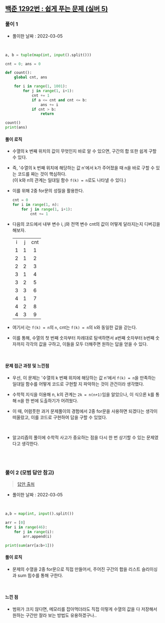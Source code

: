 ## <a href="https://www.acmicpc.net/problem/1292">백준 1292번 : 쉽게 푸는 문제 (실버 5)</a>

### 풀이 1

- 풀이한 날짜 : 2022-03-05

<br/>

```python
a, b = tuple(map(int, input().split()))

cnt = 0; ans = 0

def count():
    global cnt, ans

    for i in range(1, 1001):
        for j in range(1, i+1):
            cnt += 1
            if a <= cnt and cnt <= b:
                ans += i
            if cnt > b:
                return

count()
print(ans)
```

#### 풀이 로직

- 수열의 k 번째 위치의 값이 무엇인지 바로 알 수 있으면, 구간의 합 또한 쉽게 구할 수 있다.

- 즉, '수열의 k 번째 위치에 해당하는 값 n'에서 k가 주어졌을 때 n을 바로 구할 수 있는 코드를 짜는 것이 핵심하다.  
  (이 k와 n의 관계는 일대일 함수 <code>f(k) = n</code>로도 나타낼 수 있다.)

- 이를 위해 2중 for문의 성질을 활용한다.

  ```python
  cnt = 0
  for i in range(1, n):
      for j in range(1, i+1):
          cnt += 1
  ```

- 다음의 코드에서 내부 변수 i, j와 전역 변수 cnt의 값이 어떻게 달라지는지 디버깅을 해보자.

    <table style="text-align: center">
        <tr><td>i</td><td>j</td><td>cnt</td></tr>
        <tr><td>1</td><td>1</td><td>1</td></tr>
        <tr><td>2</td><td>1</td><td>2</td></tr>
        <tr><td>2</td><td>2</td><td>3</td></tr>
        <tr><td>3</td><td>1</td><td>4</td></tr>
        <tr><td>3</td><td>2</td><td>5</td></tr>
        <tr><td>3</td><td>3</td><td>6</td></tr>
        <tr><td>4</td><td>1</td><td>7</td></tr>
        <tr><td>4</td><td>2</td><td>8</td></tr>
        <tr><td>4</td><td>3</td><td>9</td></tr>
    </table>

- 여기서 i는 <code>f(k) = n</code>의 <code>n</code>, cnt는 <code>f(k) = n</code>의 <code>k</code>와 동일한 값을 갇는다.

- 이를 통해, 수열의 첫 번째 숫자부터 차례대로 탐색하면서 a번째 숫자부터 b번째 숫자까지 각각의 값을 구하고, 이들을 모두 더해주면 원하는 답을 얻을 수 있다.

<br/>

#### 문제 접근 과정 및 느낀점

- 우선, 이 문제는 '수열의 k 번째 위치에 해당하는 값 n'에서 <code>f(k) = n</code>을 만족하는 일대일 함수를 어떻게 코드로 구현할 지 파악하는 것이 관건이라 생각했다.

- 수학적 지식을 이용해 n, k의 관계는 <code>2k = n(n+1)</code>임을 알았으나, 이 식으론 k를 통해 n을 한 번에 도출하기가 어려웠다.

- 이 때, 어렴풋한 과거 문제풀이의 경험에서 2중 for문을 사용하면 되겠다는 생각이 떠올랐고, 이를 코드로 구현하여 답을 구할 수 있었다.

<br/>

- 알고리즘의 풀이에 수학적 사고가 중요하는 점을 다시 한 번 상기할 수 있는 문제였다고 생각한다.

<br/><br/>

### 풀이 2 (모범 답안 참고)

> <a href="https://ywtechit.tistory.com/176">답안 출처</a>

- 풀이한 날짜 : 2022-03-05

<br/>

```python
a,b = map(int, input().split())

arr = [0]
for i in range(46):
    for j in range(i):
        arr.append(i)

print(sum(arr[a:b+1]))
```

#### 풀이 로직

- 문제의 수열을 2중 for문으로 직접 만들어서, 주어진 구간의 합을 리스트 슬리이싱과 sum 힘수를 통해 구한다.

<br/>

#### 느낀 점

- 범위가 크지 않다면, 메모리를 잡아먹더라도 직접 이렇게 수열의 값을 다 저장해서 원하는 구간만 잘라 보는 방법도 유용하겠구나..
